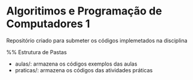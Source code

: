 # Algoritimos e Programação de Computadores 1

Repositório criado para submeter os códigos implemetados na disciplina

%% Estrutura de Pastas

* aulas/: armazena os códigos exemplos das aulas
* praticas/: armazena os códigos das atividades práticas
